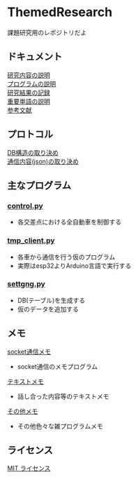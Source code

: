 # ThemedResearch
課題研究用のレポジトリだよ

## ドキュメント
[研究内容の説明](/document/explanation.md)  
[プログラムの説明](/document/program_desc.md)  
[研究結果の記録](/document/record.md)  
[重要単語の説明](/document/words_desc.md)  
[参考文献](/document/references.md)  

## プロトコル
[DB構造の取り決め](/document/protocol/db_protocol.txt)  
[通信内容(json)の取り決め](/document/protocol/json_protocol.txt)  

## 主なプログラム
### [control.py](/control.py)
* 各交差点における全自動車を制御する

### [tmp_client.py](/tmp_client.py)
* 各車から通信を行う仮のプログラム
* 実際はesp32よりArduino言語で実行する

### [settgng.py](/setting.py)
* DB(テーブル)を生成する
* 仮のデータを追加する

## メモ
[socket通信メモ](/memo/socket)
* socket通信のメモプログラム

[テキストメモ](/memo/text)
* 話し合った内容等のテキストメモ

[その他メモ](/memo/misc)
* その他色々な雑プログラムメモ

## ライセンス
[MIT ライセンス](/LICENSE)


